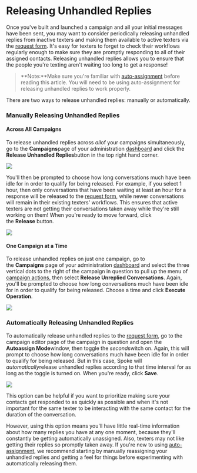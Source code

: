 # Releasing Unhandled Replies

Once you've built and launched a campaign and all your initial
messages have been sent, you may want to consider periodically
releasing unhandled replies from inactive texters and making
them available to active texters via the [request form](https://withtheranks.com/docs/spoke/for-spoke-admins/request-form). It's easy for texters to forget to check their workflows
regularly enough to make sure they are promptly responding to
all of their assigned contacts. Releasing unhandled replies
allows you to ensure that the people you're texting aren't
waiting too long to get a response!

> **Note:**Make sure you're familiar with
> [auto-assignment](https://withtheranks.com/docs/spoke/for-spoke-admins/auto-assignment) before reading this article. You will need to be using auto-assignment
> for releasing unhandled replies to work properly.

There are two ways to release unhandled replies: manually or
automatically.

### Manually Releasing Unhandled Replies

#### Across All Campaigns

To release unhandled replies across *all*of your
campaigns simultaneously, go to the **Campaigns**page of your administration [dashboard](https://withtheranks.com/docs/spoke/for-spoke-admins/dashboards) and click the **Release Unhandled Replies**button
in the top right hand corner.

![](https://s3.amazonaws.com/helpscout.net/docs/assets/5d4878eb2c7d3a330e3c1b86/images/61131001b55c2b04bf6dd2cd/file-f4N2vwOk08.png)

You'll then be prompted to choose how long conversations much
have been idle for in order to qualify for being released. For
example, if you select 1 hour, then only conversations that have
been waiting at least an hour for a response will be released to
the [request form](https://withtheranks.com/docs/spoke/for-spoke-admins/request-form), while newer conversations will remain in their existing
texters' workflows. This ensures that active texters are not
getting their conversations taken away while they're still
working on them! When you're ready to move forward, click
the **Release** button.

![](https://s3.amazonaws.com/helpscout.net/docs/assets/5d4878eb2c7d3a330e3c1b86/images/6113238564a230081ba1e019/file-a0ojM0xFEE.png)

#### One Campaign at a Time

To release unhandled replies on just one campaign, go to
the **Campaigns** page of your
administration [dashboard](https://withtheranks.com/docs/spoke/for-spoke-admins/dashboards) and select the three vertical dots to the right of the campaign
in question to pull up the menu of [campaign actions](https://withtheranks.com/docs/spoke/for-spoke-admins/campaign-actions), then select **Release Unreplied Conversations**. Again, you'll be prompted to choose how long
conversations much have been idle for in order to qualify for
being released. Choose a time and click **Execute Operation**.

![](https://s3.amazonaws.com/helpscout.net/docs/assets/5d4878eb2c7d3a330e3c1b86/images/611312f9b37d837a3d0e295d/file-cqod9Q2xup.png)

### Automatically Releasing Unhandled Replies

To automatically release unhandled replies to the [request form](https://withtheranks.com/docs/spoke/for-spoke-admins/request-form), go to the campaign editor page of the campaign in question
and open the **Autoassign Mode**window, then toggle
the *second*switch on. Again, this will prompt to
choose how long conversations much have been idle for in
order to qualify for being released. But in this case, Spoke
will *automatically*release unhandled replies according
to that time interval for as long as the toggle is turned on.
When you're ready, click **Save**.

![](https://s3.amazonaws.com/helpscout.net/docs/assets/5d4878eb2c7d3a330e3c1b86/images/6113154c6ffe270af2a97a75/file-hDyDki3SkS.png)

This option can be helpful if you want to prioritize making sure
your contacts get responded to as quickly as possible and when
it's not important for the same texter to be interacting with
the same contact for the duration of the conversation.

However, using this option means you'll have little real-time
information about how many replies you have at any one moment,
because they'll constantly be getting automatically unassigned.
Also, texters may not like getting their replies so promptly
taken away. If you're new to using [auto-assignment](https://withtheranks.com/docs/spoke/for-spoke-admins/auto-assignment), we recommend starting by manually reassigning your
unhandled replies and getting a feel for things before
experimenting with automatically releasing them.

 